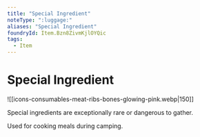 ```yaml
---
title: "Special Ingredient"
noteType: ":luggage:"
aliases: "Special Ingredient"
foundryId: Item.Bzn8ZivmKjlOYQic
tags:
  - Item
---
```


# Special Ingredient
![[icons-consumables-meat-ribs-bones-glowing-pink.webp|150]]

Special ingredients are exceptionally rare or dangerous to gather.

Used for cooking meals during camping.
